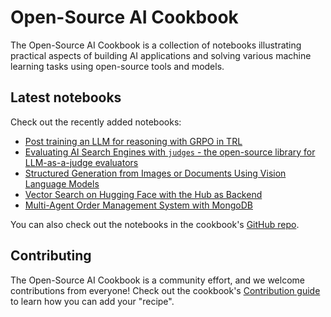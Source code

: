 # Open-Source AI Cookbook

The Open-Source AI Cookbook is a collection of notebooks illustrating practical aspects of building AI
applications and solving various machine learning tasks using open-source tools and models.

## Latest notebooks

Check out the recently added notebooks:

- [Post training an LLM for reasoning with GRPO in TRL](fine_tuning_llm_grpo_trl)
- [Evaluating AI Search Engines with `judges` - the open-source library for LLM-as-a-judge evaluators](llm_judge_evaluating_ai_search_engines_with_judges_library)
- [Structured Generation from Images or Documents Using Vision Language Models](structured_generation_vision_language_models)
- [Vector Search on Hugging Face with the Hub as Backend](vector_search_with_hub_as_backend)
- [Multi-Agent Order Management System with MongoDB](mongodb_smolagents_multi_micro_agents)

You can also check out the notebooks in the cookbook's [GitHub repo](https://github.com/huggingface/cookbook).

## Contributing

The Open-Source AI Cookbook is a community effort, and we welcome contributions from everyone!
Check out the cookbook's [Contribution guide](https://github.com/huggingface/cookbook/blob/main/README.md) to learn
how you can add your "recipe".
